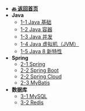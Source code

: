 <!-- 侧边栏 _sidebar.md -->

+ [**:back: 返回首页**](/index/)
+ **Java**
    + [1-1 Java 基础](/面经/1-1、Java%20基础.md)
    + [1-2 Java 容器](/面经/1-2、Java%20容器.md)
    + [1-3 Java 并发](/面经/1-3、Java%20并发.md)
    + [1-4 Java 虚拟机（JVM）](/面经/1-4、Java%20虚拟机（JVM）.md)
    + [1-5 Java 8 新特性](/面经/1-5、Java8%20新特性.md)
+ **Spring**
    + [2-1 Spring](/面经/2-1、Spring%20框架基础.md)
    + [2-2 Spring Boot](/面经/2-2、Spring%20Boot%20框架基础.md)
    + [2-2 Spring Cloud](/面经/2-3、Spring%20Cloud%20框架基础.md)
    + [2-3 MyBatis](/面经/2-4、Spring%20组件%20MyBatis.md)
+ **数据库**
    + [3-1 MySQL](/面经/3-1、数据库之%20MySQL.md)
    + [3-2 Redis](/面经/3-2、数据库之%20Redis.md)


